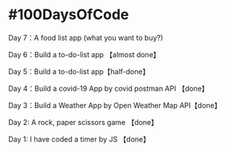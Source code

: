 # #100DaysOfCode


Day 7：A food list app (what you want to buy?)

Day 6：Build a to-do-list app 【almost done】

Day 5：Build a to-do-list app【half-done】

Day 4：Build a covid-19 App by covid postman API 【done】

Day 3：Build a Weather App by Open Weather Map API【done】

Day 2: A rock, paper scissors game 【done】

Day 1: I have coded a timer by JS 【done】
